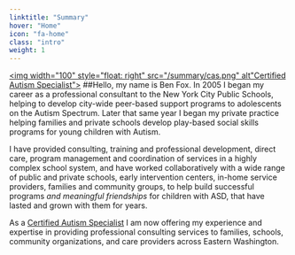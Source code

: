```yaml
---
linktitle: "Summary"
hover: "Home"
icon: "fa-home"
class: "intro"
weight: 1
---
```

<a href="https://apps.ibcces.org/badges/v/65d52" target="_blank"><img width="100" style="float: right" src="/summary/cas.png" alt"Certified Autism Specialist"></a>
##Hello, my name is Ben Fox.
In 2005 I began my career as a professional consultant to the New York City Public Schools, helping to develop city-wide peer-based support programs to adolescents on the Autism Spectrum. Later that same year I began my private practice helping families and private schools develop play-based social skills programs for young children with Autism.

I have provided consulting, training and professional development, direct care, program management and coordination of services in a highly complex school system, and have worked collaboratively with a wide range of public and private schools, early intervention centers, in-home service providers, families and community groups, to help build successful programs <i>and meaningful friendships</i> for children with ASD, that have lasted and grown with them for years.

As a <a href="https://apps.ibcces.org/badges/v/65d52" target="_blank">Certified Autism Specialist</a> I am now offering my experience and expertise in providing professional consulting services to families, schools, community organizations, and care providers across Eastern Washington.
